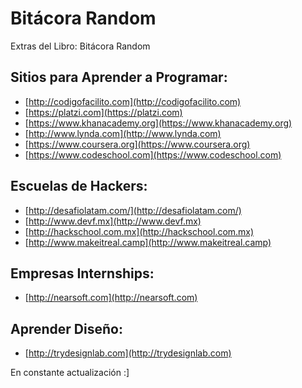 # Bitácora Random
Extras del Libro: Bitácora Random

## Sitios para Aprender a Programar:

- [http://codigofacilito.com](http://codigofacilito.com)
- [https://platzi.com](https://platzi.com)
- [https://www.khanacademy.org](https://www.khanacademy.org)
- [http://www.lynda.com](http://www.lynda.com)
- [https://www.coursera.org](https://www.coursera.org)
- [https://www.codeschool.com](https://www.codeschool.com)

## Escuelas de Hackers:

- [http://desafiolatam.com/](http://desafiolatam.com/)
- [http://www.devf.mx](http://www.devf.mx)
- [http://hackschool.com.mx](http://hackschool.com.mx)
- [http://www.makeitreal.camp](http://www.makeitreal.camp)

 
## Empresas Internships:

- [http://nearsoft.com](http://nearsoft.com)

## Aprender Diseño:

- [http://trydesignlab.com](http://trydesignlab.com)


En constante actualización :]


